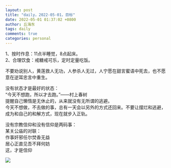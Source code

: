 ```yaml
---
layout: post
title: "daily，2022-05-01，目标"
date: 2022-05-01 01:37:02 +0800
author: 丘海东 
tags: daily
comments: true
categories: personal
---
```

1、按时作息：11点半睡觉，8点起床。  
2、合理饮食：戒糖戒可乐，定时定量吃饭。  

不要劝说别人，黄莲救人无功，人参杀人无过，人宁愿在甜言蜜语中死去，也不愿意在逆耳忠言中重生。  

没有状态才是最好的状态：  
“今天不想跑，所以才去跑。”——村上春树  
提醒自己懒惰是无休止的，从来就没有无所谓的逃避。  
今天不想做，不去做的事，总有一天会以另外的方式还回来。不要让摆烂和逃避，成为和自己的和解方式，现在就步入正轨。  

没有宗教信仰和没有信仰是两码事：  
某关公庙的对联：  
作事奸邪任尔焚香无益  
居心正直见吾不拜何妨  
这，才是信仰  

![](http://r.photo.store.qq.com/psc?/V53xBhKC4JFvE03uTNAL1QWxNF3K6JJT/bqQfVz5yrrGYSXMvKr.cqfZM1h6u2Z5Ur*zMSMZqjrKHH6aC3MylafjvadDuWuMqqoNeN9ayTUQ41AXltM9oYvGgYm17s7R4ag7fqXZaOmY!/r)

